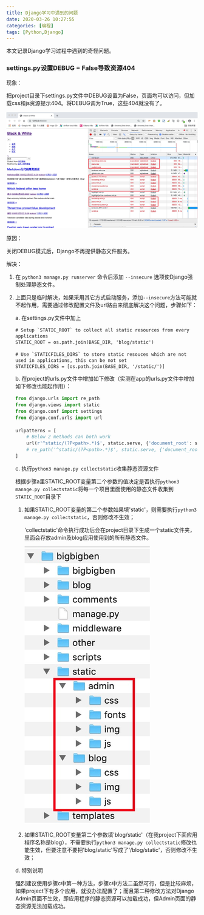 ```yaml
---
title: Django学习中遇到的问题
date: 2020-03-26 10:27:55
categories: [编程]
tags: [Python,Django]
---
```


本文记录Django学习过程中遇到的奇怪问题。

### settings.py设置DEBUG = False导致资源404

现象：

把project目录下settings.py文件中DEBUG设置为False，页面均可以访问，但加载css和js资源提示404。将DEBUG调为True，这些404就没有了。

![](django-problems-encountered/django_debug_flase_404.jpg)

原因：

关闭DEBUG模式后，Django不再提供静态文件服务。

解决：

1. 在 `python3 manage.py runserver` 命令后添加 `--insecure` 选项使Django强制处理静态文件。

2. 上面只是临时解决，如果采用其它方式启动服务，添加`--insecure`方法可能就不起作用，需要通过修改配置文件及url路由来彻底解决这个问题，步骤如下：

   a. 在settings.py文件中加上

   ```
   # Setup `STATIC_ROOT` to collect all static resources from every applications
   STATIC_ROOT = os.path.join(BASE_DIR, 'blog/static')
   
   # Use `STATICFILES_DIRS` to store static resouces which are not used in applications, this can be not set
   STATICFILES_DIRS = [os.path.join(BASE_DIR, '/static/')]
   ```

   

   b. 在project的urls.py文件中增加如下修改（实测在app的urls.py文件中增加如下修改也能起作用）：

   ```python
   from django.urls import re_path
   from django.views import static
   from django.conf import settings
   from django.conf.urls import url
   
   urlpatterns = [
       # Below 2 methods can both work
       url(r'^static/(?P<path>.*)$', static.serve, {'document_root': settings.STATIC_ROOT }, name='static'),
       # re_path('^static/(?P<path>.*)$', static.serve, {'document_root': settings.STATIC_ROOT }, name='static')
   ]
   ```

   

   c. 执行`python3 manage.py collectstatic`收集静态资源文件

   根据步骤a里STATIC_ROOT变量第二个参数的值决定是否执行`python3 manage.py collectstatic`将每一个项目里面使用的静态文件收集到`STATIC_ROOT`目录下

   1. 如果STATIC_ROOT变量的第二个参数如果填'static'，则需要执行`python3 manage.py collectstatic`，否则修改不生效；

      'collectstatic'命令执行成功后会在project目录下生成一个static文件夹，里面会存放admin及blog应用使用到的所有静态文件。

      ![](django-problems-encountered/django_collectstatic_folder.jpg)

   2. 如果STATIC_ROOT变量第二个参数填'blog/static'（在我project下面应用程序名称是blog），不需要执行`python3 manage.py collectstatic`修改也能生效，但要注意不要把'blog/static'写成了'/blog/static'，否则修改不生效；

   

   d. 特别说明

   强烈建议使用步骤c中第一种方法，步骤c中方法二虽然可行，但是比较麻烦，如果project下有多个应用，就没办法配置了；而且第二种修改方法对Django Admin页面不生效，即应用程序的静态资源可以加载成功，但Admin页面的静态资源无法加载成功。
   
   ​		
